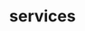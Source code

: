 ---
title: services
description: "hello world"
services:
# service item loop
- name : "Tumblers"
  image : "images/products/crocin-300x300.webp"
  description: "Lorem ipsum dolor sit amet, consectetur adipiscing elit, sed do eiusmod tempor incididunt ut labore et dolore magna aliqua. Id neque aliquam vestibulum morbi."
  url: "services/koozies-and-swag"
  
# service item loop
- name : "Laser Engraving"
  image : "images/products/engraved-cutting-board.jpg"
  description: "Lorem ipsum dolor sit amet, consectetur adipiscing elit, sed do eiusmod tempor incididunt ut labore et dolore magna aliqua. Id neque aliquam vestibulum morbi."
  url: "services/custom-drinkware"
  
# service item loop
- name : "Embroidery"
  image : "images/coming-soon.jpg"
  description: "Lorem ipsum dolor sit amet, consectetur adipiscing elit, sed do eiusmod tempor incididunt ut labore et dolore magna aliqua. Id neque aliquam vestibulum morbi."
  url: "services/jewelery"
  
# service item loop
- name : "Tees"
  image : "images/products/grab-the-vodka-300x300.webp"
  description: "Lorem ipsum dolor sit amet, consectetur adipiscing elit, sed do eiusmod tempor incididunt ut labore et dolore magna aliqua. Id neque aliquam vestibulum morbi."
  url: "services/tumblers"
  
# service item loop
- name : "Corporate Swag"
  image : "images/coming-soon.jpg"
  description: "Lorem ipsum dolor sit amet, consectetur adipiscing elit, sed do eiusmod tempor incididunt ut labore et dolore magna aliqua. Id neque aliquam vestibulum morbi."
  url: "services/t-shirts"
  
# service item loop
- name : "Branding & Decor"
  image : "images/slider/corporate-branding-and-decor.jpg"
  description: "Lorem ipsum dolor sit amet, consectetur adipiscing elit, sed do eiusmod tempor incididunt ut labore et dolore magna aliqua. Id neque aliquam vestibulum morbi."
  url: "services/corporate-branding-and-decor"

    

    
---